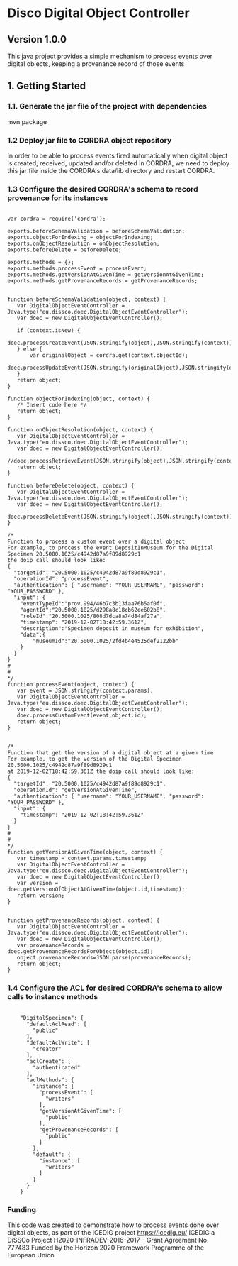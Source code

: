 # Disco Digital Object Controller #

## Version 1.0.0 ##

This java project provides a simple mechanism to process events over digital objects, keeping a provenance
record of those events

## 1. Getting Started

### 1.1. Generate the jar file of the project with dependencies
mvn package

### 1.2 Deploy jar file to CORDRA object repository
In order to be able to process events fired automatically when digital object is created, received, updated and/or deleted 
in CORDRA, we need to deploy this jar file inside the CORDRA's data/lib directory and restart CORDRA.
  

### 1.3 Configure the desired CORDRA's schema to record provenance for its instances 
<pre><code>
var cordra = require('cordra');

exports.beforeSchemaValidation = beforeSchemaValidation;
exports.objectForIndexing = objectForIndexing;
exports.onObjectResolution = onObjectResolution;
exports.beforeDelete = beforeDelete;

exports.methods = {};
exports.methods.processEvent = processEvent;
exports.methods.getVersionAtGivenTime = getVersionAtGivenTime;
exports.methods.getProvenanceRecords = getProvenanceRecords;


function beforeSchemaValidation(object, context) {
   var DigitalObjectEventController = Java.type("eu.dissco.doec.DigitalObjectEventController");
   var doec = new DigitalObjectEventController();

   if (context.isNew) {
       doec.processCreateEvent(JSON.stringify(object),JSON.stringify(context));    
   } else {    
       var originalObject = cordra.get(context.objectId);
       doec.processUpdateEvent(JSON.stringify(originalObject),JSON.stringify(object),JSON.stringify(context));    
   }    
   return object;
}

function objectForIndexing(object, context) {
   /* Insert code here */
   return object;
}

function onObjectResolution(object, context) {
   var DigitalObjectEventController = Java.type("eu.dissco.doec.DigitalObjectEventController");
   var doec = new DigitalObjectEventController();
   //doec.processRetrieveEvent(JSON.stringify(object),JSON.stringify(context));    
   return object;
}

function beforeDelete(object, context) {
   var DigitalObjectEventController = Java.type("eu.dissco.doec.DigitalObjectEventController");
   var doec = new DigitalObjectEventController();
   doec.processDeleteEvent(JSON.stringify(object),JSON.stringify(context));   
}

/*
Function to process a custom event over a digital object
For example, to process the event DepositInMuseum for the Digital Specimen 20.5000.1025/c4942d87a9f89d8929c1
the doip call should look like:
{
  "targetId": "20.5000.1025/c4942d87a9f89d8929c1",
  "operationId": "processEvent",
  "authentication": { "username": "YOUR_USERNAME", "password": "YOUR_PASSWORD" },
  "input": {
    "eventTypeId":"prov.994/46b7c3b13faa76b5af0f",
    "agentId":"20.5000.1025/d298a8c18cb62ee602b8",
    "roleId":"20.5000.1025/808d7dca8a74d84af27a",
    "timestamp": "2019-12-02T18:42:59.361Z",
    "description":"Specimen deposit in museum for exhibition",
    "data":{
        "museumId":"20.5000.1025/2fd4b4e4525def2122bb"
    }
  }
}
#
#
*/
function processEvent(object, context) {
   var event = JSON.stringify(context.params);
   var DigitalObjectEventController = Java.type("eu.dissco.doec.DigitalObjectEventController");
   var doec = new DigitalObjectEventController();
   doec.processCustomEvent(event,object.id);
   return object;
}


/*
Function that get the version of a digital object at a given time
For example, to get the version of the Digital Specimen 20.5000.1025/c4942d87a9f89d8929c1
at 2019-12-02T18:42:59.361Z the doip call should look like:
{
  "targetId": "20.5000.1025/c4942d87a9f89d8929c1",
  "operationId": "getVersionAtGivenTime",
  "authentication": { "username": "YOUR_USERNAME", "password": "YOUR_PASSWORD" },
  "input": {
    "timestamp": "2019-12-02T18:42:59.361Z"
  }
}
#
#
*/
function getVersionAtGivenTime(object, context) {
   var timestamp = context.params.timestamp;
   var DigitalObjectEventController = Java.type("eu.dissco.doec.DigitalObjectEventController");
   var doec = new DigitalObjectEventController();
   var version = doec.getVersionOfObjectAtGivenTime(object.id,timestamp);
   return version;    
}    


function getProvenanceRecords(object, context) {
   var DigitalObjectEventController = Java.type("eu.dissco.doec.DigitalObjectEventController");
   var doec = new DigitalObjectEventController();
   var provenanceRecords = doec.getProvenanceRecordsForObject(object.id);
   object.provenanceRecords=JSON.parse(provenanceRecords);
   return object;    
}
</code></pre>


### 1.4 Configure the ACL for desired CORDRA's schema to allow calls to instance methods
<pre><code>
    "DigitalSpecimen": {
      "defaultAclRead": [
        "public"
      ],
      "defaultAclWrite": [
        "creator"
      ],
      "aclCreate": [
        "authenticated"
      ],
      "aclMethods": {
        "instance": {
          "processEvent": [
            "writers"
          ],
          "getVersionAtGivenTime": [
            "public"
          ],
          "getProvenanceRecords": [
            "public"
          ]
        },
        "default": {
          "instance": [
            "writers"
          ]
        }
      }
    }
</code></pre>


### Funding
This code was created to demonstrate how to process events done over digital objects, as part of the ICEDIG project https://icedig.eu/ ICEDIG a DiSSCo Project H2020-INFRADEV-2016-2017 – Grant Agreement No. 777483 Funded by the Horizon 2020 Framework Programme of the European Union